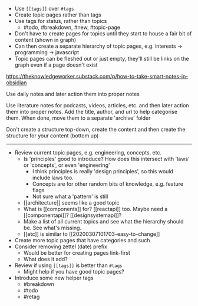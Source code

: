 - Use `[[tags]]` over `#tags`
- Create topic pages rather than tags
- Use tags for status, rather than topics
	- #todo, #breakdown, #new, #topic-page
- Don't have to create pages for topics until they start to house a fair bit of content (shown in graph)
- Can then create a separate hierarchy of topic pages, e.g. interests -> programming -> javascript
- Topic pages can be fleshed out or just empty, they'll still be links on the graph even if a page doesn't exist

https://theknowledgeworker.substack.com/p/how-to-take-smart-notes-in-obsidian

Use daily notes and later action them into proper notes

Use literature notes for podcasts, videos, articles, etc. and then later action them into proper notes.
Add the title, author, and url to help categorise them.
When done, move them to a separate 'archive' folder

Don't create a structure top-down, create the content and then create the structure for your content (bottom up)

---

- Review current topic pages, e.g. engineering, concepts, etc.
	- Is 'principles' good to introduce? How does this intersect with 'laws' or 'concepts', or even 'engineering'
		- I think principles is really 'design principles', so this would include laws too.
		- Concepts are for other random bits of knowledge, e.g. feature flags
		- Not sure what a 'pattern' is still
	- [[architecture]] seems like a good topic
	- What is [[components]] for? [[reactapi]] too. Maybe need a [[componentapi]]? [[designsystemapi]]?
	- Make a list of all current topics and see what the hierarchy should be. See what's missing.
	- [[etc]] is similar to [[20200307101703-easy-to-change]]
- Create more topic pages that have categories and such
- Consider removing zettel (date) prefix
	- Would be better for creating pages link-first
	- What does it add?
- Review if using `[[tags]]` is better than `#tags`
	- Might help if you have good topic pages?
- Introduce some new helper tags
	- #breakdown 
	- #todo
	- #retag